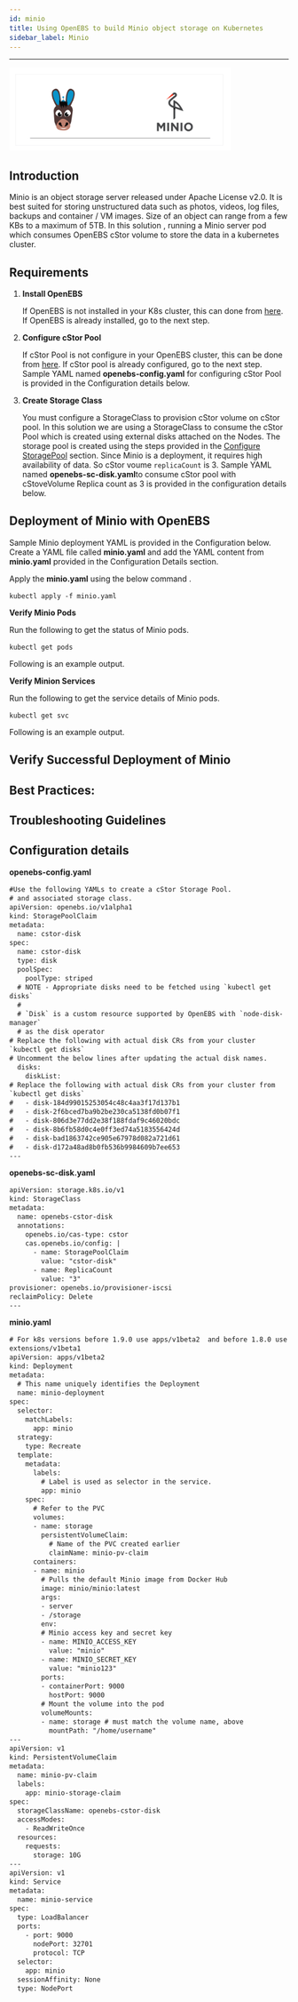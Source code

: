```yaml
---
id: minio
title: Using OpenEBS to build Minio object storage on Kubernetes
sidebar_label: Minio
---
```

------

<img src="/docs/assets/o-minio.png" alt="OpenEBS and Prometheus" style="width:400px;">

## Introduction

Minio is an object storage server released under Apache License v2.0.  It is best suited for storing unstructured data such as photos, videos, log files, backups and container / VM images. Size of an object can range from a few KBs to a maximum of 5TB. In this solution , running a Minio server pod which consumes OpenEBS cStor volume to store the data in a kubernetes cluster.

## Requirements

1. **Install OpenEBS**

   If OpenEBS is not installed in your K8s cluster, this can done from [here](/docs/next/installation.html). If OpenEBS is already installed, go to the next step. 

2. **Configure cStor Pool**

   If cStor Pool is not configure in your OpenEBS cluster, this can be done from [here](/docs/next/configurepools.html). If cStor pool is already configured, go to the next step. Sample YAML named **openebs-config.yaml** for configuring cStor Pool is provided in the Configuration details below.

3. **Create Storage Class**

   You must configure a StorageClass to provision cStor volume on cStor pool. In this solution we are using a StorageClass to consume the cStor Pool which is created using external disks attached on the Nodes. The storage pool is created using the steps provided in the [Configure StoragePool](/docs/next/configurepools.html) section. Since Minio is a deployment, it requires high availability of data. So cStor voume `replicaCount` is 3. Sample YAML named **openebs-sc-disk.yaml**to consume cStor pool with cStoveVolume Replica count as 3 is provided in the configuration details below.

## Deployment of Minio with OpenEBS 

Sample Minio deployment YAML is provided in the Configuration below. Create a YAML file called **minio.yaml** and add the YAML content from **minio.yaml** provided in the Configuration Details section.

Apply the **minio.yaml** using the below command .

```
kubectl apply -f minio.yaml
```

**Verify Minio Pods**

Run the following to get the status of Minio pods.

```
kubectl get pods
```

Following is an example output.



**Verify Minion Services**

Run the following to get the service details of Minio pods.

```
kubectl get svc
```

Following is an example output.



## Verify Successful Deployment of Minio 



## Best Practices:



## Troubleshooting Guidelines



## Configuration details

**openebs-config.yaml**

```
#Use the following YAMLs to create a cStor Storage Pool.
# and associated storage class.
apiVersion: openebs.io/v1alpha1
kind: StoragePoolClaim
metadata:
  name: cstor-disk
spec:
  name: cstor-disk
  type: disk
  poolSpec:
    poolType: striped
  # NOTE - Appropriate disks need to be fetched using `kubectl get disks`
  #
  # `Disk` is a custom resource supported by OpenEBS with `node-disk-manager`
  # as the disk operator
# Replace the following with actual disk CRs from your cluster `kubectl get disks`
# Uncomment the below lines after updating the actual disk names.
  disks:
    diskList:
# Replace the following with actual disk CRs from your cluster from `kubectl get disks`
#   - disk-184d99015253054c48c4aa3f17d137b1
#   - disk-2f6bced7ba9b2be230ca5138fd0b07f1
#   - disk-806d3e77dd2e38f188fdaf9c46020bdc
#   - disk-8b6fb58d0c4e0ff3ed74a5183556424d
#   - disk-bad1863742ce905e67978d082a721d61
#   - disk-d172a48ad8b0fb536b9984609b7ee653
---
```

**openebs-sc-disk.yaml**

```
apiVersion: storage.k8s.io/v1
kind: StorageClass
metadata:
  name: openebs-cstor-disk
  annotations:
    openebs.io/cas-type: cstor
    cas.openebs.io/config: |
      - name: StoragePoolClaim
        value: "cstor-disk"
      - name: ReplicaCount
        value: "3"       
provisioner: openebs.io/provisioner-iscsi
reclaimPolicy: Delete
---
```

**minio.yaml**

```
# For k8s versions before 1.9.0 use apps/v1beta2  and before 1.8.0 use extensions/v1beta1
apiVersion: apps/v1beta2 
kind: Deployment
metadata:
  # This name uniquely identifies the Deployment
  name: minio-deployment
spec:
  selector:
    matchLabels:
      app: minio
  strategy:
    type: Recreate
  template:
    metadata:
      labels:
        # Label is used as selector in the service.
        app: minio
    spec:
      # Refer to the PVC 
      volumes:
      - name: storage
        persistentVolumeClaim:
          # Name of the PVC created earlier
          claimName: minio-pv-claim
      containers:
      - name: minio
        # Pulls the default Minio image from Docker Hub
        image: minio/minio:latest
        args:
        - server
        - /storage
        env:
        # Minio access key and secret key
        - name: MINIO_ACCESS_KEY
          value: "minio"
        - name: MINIO_SECRET_KEY
          value: "minio123"
        ports:
        - containerPort: 9000
          hostPort: 9000
        # Mount the volume into the pod
        volumeMounts:
        - name: storage # must match the volume name, above
          mountPath: "/home/username"
---
apiVersion: v1
kind: PersistentVolumeClaim
metadata:
  name: minio-pv-claim
  labels:
    app: minio-storage-claim
spec:
  storageClassName: openebs-cstor-disk
  accessModes:
    - ReadWriteOnce
  resources:
    requests:
      storage: 10G
---
apiVersion: v1
kind: Service
metadata:
  name: minio-service
spec:
  type: LoadBalancer
  ports:
    - port: 9000
      nodePort: 32701
      protocol: TCP
  selector:
    app: minio
  sessionAffinity: None
  type: NodePort
```

<!-- Hotjar Tracking Code for https://docs.openebs.io -->

<script>
   (function(h,o,t,j,a,r){
       h.hj=h.hj||function(){(h.hj.q=h.hj.q||[]).push(arguments)};
       h._hjSettings={hjid:785693,hjsv:6};
       a=o.getElementsByTagName('head')[0];
       r=o.createElement('script');r.async=1;
       r.src=t+h._hjSettings.hjid+j+h._hjSettings.hjsv;
       a.appendChild(r);
   })(window,document,'https://static.hotjar.com/c/hotjar-','.js?sv=');
</script>


<!-- Global site tag (gtag.js) - Google Analytics -->
<script async src="https://www.googletagmanager.com/gtag/js?id=UA-92076314-12"></script>
<script>
  window.dataLayer = window.dataLayer || [];
  function gtag(){dataLayer.push(arguments);}
  gtag('js', new Date());

  gtag('config', 'UA-92076314-12');
</script>
